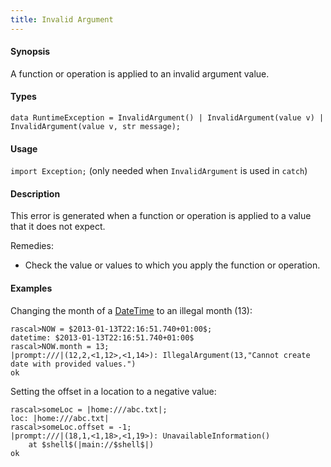 ```yaml
---
title: Invalid Argument
---
```


#### Synopsis

A function or operation is applied to an invalid argument value.

#### Types

`data RuntimeException = InvalidArgument() | InvalidArgument(value v) | InvalidArgument(value v, str message);`
       
#### Usage

`import Exception;` (only needed when `InvalidArgument` is used in `catch`)

#### Description

This error is generated when a function or operation is applied to a value that it does not expect.

Remedies:

*  Check the value or values to which you apply the function or operation.

#### Examples

Changing the month of a [DateTime](../../../Rascal/Expressions/Values/DateTime/index.md) to an illegal month (13):

```rascal-shell ,error
rascal>NOW = $2013-01-13T22:16:51.740+01:00$;
datetime: $2013-01-13T22:16:51.740+01:00$
rascal>NOW.month = 13;
|prompt:///|(12,2,<1,12>,<1,14>): IllegalArgument(13,"Cannot create date with provided values.")
ok
```

Setting the offset in a location to a negative value:

```rascal-shell ,error
rascal>someLoc = |home:///abc.txt|;
loc: |home:///abc.txt|
rascal>someLoc.offset = -1;
|prompt:///|(18,1,<1,18>,<1,19>): UnavailableInformation()
	at $shell$(|main://$shell$|)
ok
```


